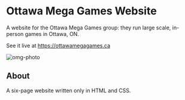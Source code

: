# Ottawa Mega Games Website

A website for the Ottawa Mega Games group: they run large scale, in-person games in Ottawa, ON.

See it live at https://ottawamegagames.ca

![omg-photo](https://user-images.githubusercontent.com/6020261/167319209-55176a5a-5e29-4e45-b757-25478c16d417.png)

## About

A six-page website written only in HTML and CSS.

